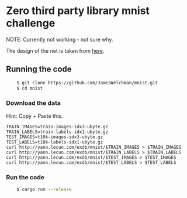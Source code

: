 

# Zero third party library mnist challenge

NOTE: Currently not working - not sure why.

The design of the net is taken from [here][1].

## Running the code

```bash
	$ git clone https://github.com/JamesWelchman/mnist.git
	$ cd mnist
```

### Download the data

Hint: Copy + Paste this.
```
TRAIN_IMAGES=train-images-idx3-ubyte.gz
TRAIN_LABELS=train-labels-idx1-ubyte.gz
TEST_IMAGES=t10k-images-idx3-ubyte.gz
TEST_LABELS=t10k-labels-idx1-ubyte.gz
curl http://yann.lecun.com/exdb/mnist/$TRAIN_IMAGES > $TRAIN_IMAGES
curl http://yann.lecun.com/exdb/mnist/$TRAIN_LABELS > $TRAIN_LABELS
curl http://yann.lecun.com/exdb/mnist/$TEST_IMAGES > $TEST_IMAGES
curl http://yann.lecun.com/exdb/mnist/$TEST_LABELS > $TEST_LABELS
```

### Run the code

```bash
	$ cargo run --release
```

[1]: https://keras.io/examples/vision/mnist_convnet/